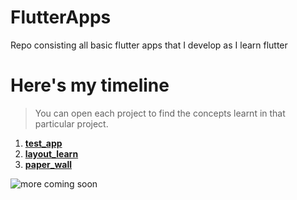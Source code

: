 # FlutterApps
Repo consisting all basic flutter apps that I develop as I learn flutter

# Here's my timeline

>You can open each project to find the concepts learnt in that particular project.

1. [**test_app**](https://github.com/AthreshK/FlutterApps/tree/master/test_app)
2. [**layout_learn**](https://github.com/AthreshK/FlutterApps/tree/master/layout_learn)
2. [**paper_wall**](https://github.com/AthreshK/FlutterApps/tree/master/paper_wall)

![more coming soon](https://lh3.googleusercontent.com/proxy/oh7qlDVt1ZD4zRrhqCP-HRn4KePDdaS5Bf2eo8nhYv7QKwXYMi9_8cp3k3_1vTyld4ZG6e709vd687hdMk5NdV1XUoTLlMx6O5vdPlezSNmi57WuVjH3Dnk)
